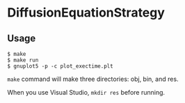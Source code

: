 # DiffusionEquationStrategy
## Usage
```
$ make
$ make run
$ gnuplot5 -p -c plot_exectime.plt 
```

`make` command will make three directories: obj, bin, and res.

When you use Visual Studio, `mkdir res` before running.
